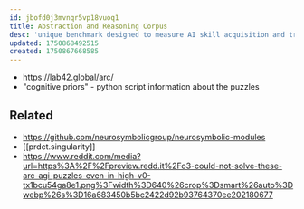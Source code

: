 ```yaml
---
id: jbofd0j3mvnqr5vp18vuoq1
title: Abstraction and Reasoning Corpus
desc: 'unique benchmark designed to measure AI skill acquisition and track progress towards achieving human-level AI'
updated: 1750868492515
created: 1750867668585
---
```


- https://lab42.global/arc/
- "cognitive priors" - python script information about the puzzles

## Related 

- https://github.com/neurosymbolicgroup/neurosymbolic-modules
- [[prdct.singularity]]
- https://www.reddit.com/media?url=https%3A%2F%2Fpreview.redd.it%2Fo3-could-not-solve-these-arc-agi-puzzles-even-in-high-v0-tx1bcu54ga8e1.png%3Fwidth%3D640%26crop%3Dsmart%26auto%3Dwebp%26s%3D16a683450b5bc2422d92b93764370ee202180677